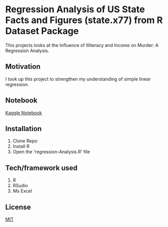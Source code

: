 # Regression Analysis of US State Facts and Figures (state.x77) from R Dataset Package

This projects looks at the Influence of Illiteracy and Income on Murder: A Regression Analysis.

## Motivation

I took up this project to strengthen my understanding of simple linear regression.


## Notebook

[Kaggle Notebook](https://www.kaggle.com/code/adamsmohammed/notebookfb369865c3/edit)


## Installation

1. Clone Repo
2. Install R
3. Open the 'regression-Analysis.R' file

## Tech/framework used

1. R
2. RSudio
3. Ms Excel

## License

[MIT](https://choosealicense.com/licenses/mit/)

